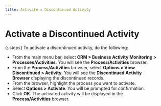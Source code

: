 ```yaml
---
title: Activate a Discontinued Activity
---
```


# Activate a Discontinued Activity


{:.steps}
To activate a discontinued activity, do the  following:

- From the main  menu bar, select **CRM 
 &gt; Business Activity Monitoring &gt; Processes/Activities**. You  will see the **Process/Activities**  browser.
- From the **Process/Activities** browser, select  **Options &gt; View Discontinued &gt; Activity**.  You will see the **Discontinued Activity 
 Browser** displaying the discontinued records.
- From the browser,  highlight the process you want to activate.
- Select **Options &gt; Activate**. You will be prompted  for confirmation.
- Click **OK**. The activated activity will be displayed  in the **Process/Activities** browser.

